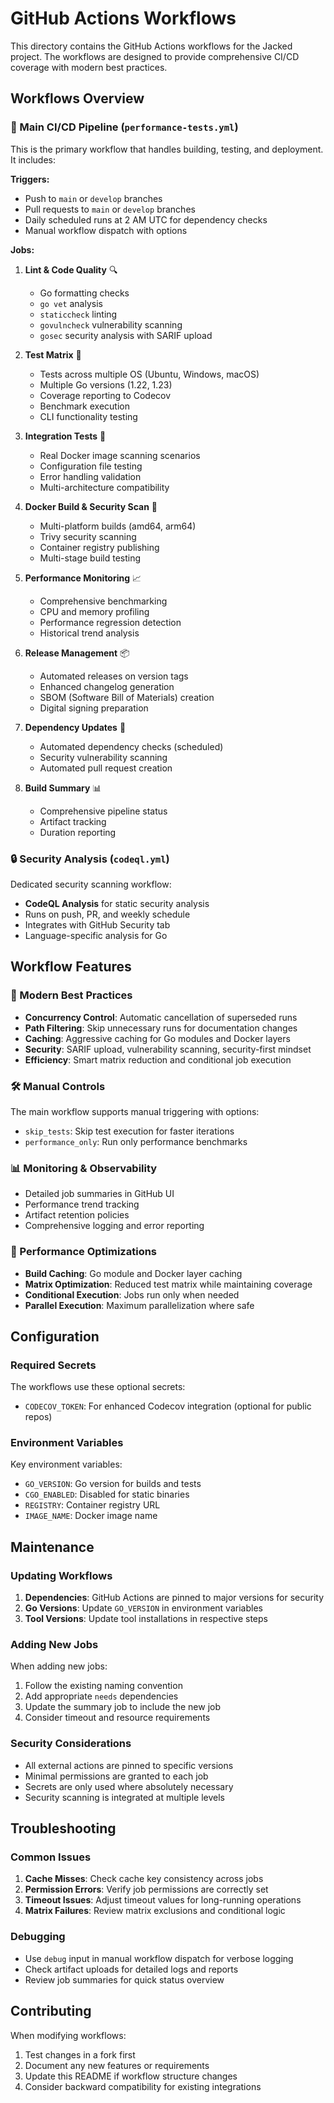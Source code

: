 # GitHub Actions Workflows

This directory contains the GitHub Actions workflows for the Jacked project. The workflows are designed to provide comprehensive CI/CD coverage with modern best practices.

## Workflows Overview

### 🚀 Main CI/CD Pipeline (`performance-tests.yml`)

This is the primary workflow that handles building, testing, and deployment. It includes:

**Triggers:**
- Push to `main` or `develop` branches
- Pull requests to `main` or `develop` branches  
- Daily scheduled runs at 2 AM UTC for dependency checks
- Manual workflow dispatch with options

**Jobs:**

1. **Lint & Code Quality** 🔍
   - Go formatting checks
   - `go vet` analysis
   - `staticcheck` linting
   - `govulncheck` vulnerability scanning
   - `gosec` security analysis with SARIF upload

2. **Test Matrix** 🧪
   - Tests across multiple OS (Ubuntu, Windows, macOS)
   - Multiple Go versions (1.22, 1.23)
   - Coverage reporting to Codecov
   - Benchmark execution
   - CLI functionality testing

3. **Integration Tests** 🔗
   - Real Docker image scanning scenarios
   - Configuration file testing
   - Error handling validation
   - Multi-architecture compatibility

4. **Docker Build & Security Scan** 🐳
   - Multi-platform builds (amd64, arm64)
   - Trivy security scanning
   - Container registry publishing
   - Multi-stage build testing

5. **Performance Monitoring** 📈
   - Comprehensive benchmarking
   - CPU and memory profiling
   - Performance regression detection
   - Historical trend analysis

6. **Release Management** 📦
   - Automated releases on version tags
   - Enhanced changelog generation
   - SBOM (Software Bill of Materials) creation
   - Digital signing preparation

7. **Dependency Updates** 🔄
   - Automated dependency checks (scheduled)
   - Security vulnerability scanning
   - Automated pull request creation

8. **Build Summary** 📊
   - Comprehensive pipeline status
   - Artifact tracking
   - Duration reporting

### 🔒 Security Analysis (`codeql.yml`)

Dedicated security scanning workflow:
- **CodeQL Analysis** for static security analysis
- Runs on push, PR, and weekly schedule
- Integrates with GitHub Security tab
- Language-specific analysis for Go

## Workflow Features

### 🎯 Modern Best Practices

- **Concurrency Control**: Automatic cancellation of superseded runs
- **Path Filtering**: Skip unnecessary runs for documentation changes
- **Caching**: Aggressive caching for Go modules and Docker layers
- **Security**: SARIF upload, vulnerability scanning, security-first mindset
- **Efficiency**: Smart matrix reduction and conditional job execution

### 🛠 Manual Controls

The main workflow supports manual triggering with options:
- `skip_tests`: Skip test execution for faster iterations
- `performance_only`: Run only performance benchmarks

### 📊 Monitoring & Observability

- Detailed job summaries in GitHub UI
- Performance trend tracking
- Artifact retention policies
- Comprehensive logging and error reporting

### 🚀 Performance Optimizations

- **Build Caching**: Go module and Docker layer caching
- **Matrix Optimization**: Reduced test matrix while maintaining coverage
- **Conditional Execution**: Jobs run only when needed
- **Parallel Execution**: Maximum parallelization where safe

## Configuration

### Required Secrets

The workflows use these optional secrets:
- `CODECOV_TOKEN`: For enhanced Codecov integration (optional for public repos)

### Environment Variables

Key environment variables:
- `GO_VERSION`: Go version for builds and tests
- `CGO_ENABLED`: Disabled for static binaries
- `REGISTRY`: Container registry URL
- `IMAGE_NAME`: Docker image name

## Maintenance

### Updating Workflows

1. **Dependencies**: GitHub Actions are pinned to major versions for security
2. **Go Versions**: Update `GO_VERSION` in environment variables
3. **Tool Versions**: Update tool installations in respective steps

### Adding New Jobs

When adding new jobs:
1. Follow the existing naming convention
2. Add appropriate `needs` dependencies
3. Update the summary job to include the new job
4. Consider timeout and resource requirements

### Security Considerations

- All external actions are pinned to specific versions
- Minimal permissions are granted to each job
- Secrets are only used where absolutely necessary
- Security scanning is integrated at multiple levels

## Troubleshooting

### Common Issues

1. **Cache Misses**: Check cache key consistency across jobs
2. **Permission Errors**: Verify job permissions are correctly set
3. **Timeout Issues**: Adjust timeout values for long-running operations
4. **Matrix Failures**: Review matrix exclusions and conditional logic

### Debugging

- Use `debug` input in manual workflow dispatch for verbose logging
- Check artifact uploads for detailed logs and reports
- Review job summaries for quick status overview

## Contributing

When modifying workflows:
1. Test changes in a fork first
2. Document any new features or requirements
3. Update this README if workflow structure changes
4. Consider backward compatibility for existing integrations
